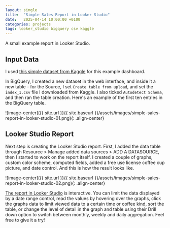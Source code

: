 ```yaml
---
layout: single
title:  "Simple Sales Report in Looker Studio"
date:   2025-04-14 10:00:00 +0100
categories: projects
tags: looker_studio bigquery csv kaggle
---
```


A small example report in Looker Studio.

## Input Data 

I used [this simple dataset from Kaggle](https://www.kaggle.com/datasets/ihelon/coffee-sales/data) for this example dashboard.

In BigQuery, I created a new dataset in the web interface, and inside it a new table - for the Source, I set `Create table from upload`, and set the `index_1.csv` file I downloaded from Kaggle. I also ticked `Autodetect Schema`, and then ran the table creation. Here's an example of the first ten entries in the BigQuery table.

![image-center]({{ site.url }}{{ site.baseurl }}/assets/images/simple-sales-report-in-looker-studio-01.png){: .align-center}

## Looker Studio Report

Next step is creating the Looker Studio report. First, I added the data table through Resource > Manage added data sources > ADD A DATASOURCE, then I started to work on the report itself. I created a couple of graphs, custom color scheme, computed fields, added a free use license coffee cup picture, and date control. And this is how the result looks like. 

![image-center]({{ site.url }}{{ site.baseurl }}/assets/images/simple-sales-report-in-looker-studio-02.png){: .align-center}

[The report in Looker Studio](https://lookerstudio.google.com/u/0/reporting/09f84ffd-5af5-409d-91a4-b124c6fcb22f/page/7srGF) is interactive. You can limit the data displayed by a date range control, read the values by hovering over the graphs, click the graphs data to limit viewed data to a certain time or coffee kind, sort the table, or change the level of detail in the graph and table using their Drill down option to switch between monthly, weekly and daily aggregation. Feel free to give it a try!

